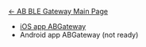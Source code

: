 [← AB BLE Gateway Main Page](AB_BLE_Gateway.md)

  - [iOS app
    ABGateway](https://itunes.apple.com/app/abgateway/id1208888736?mt=8)
  - Android app ABGateway (not ready)
